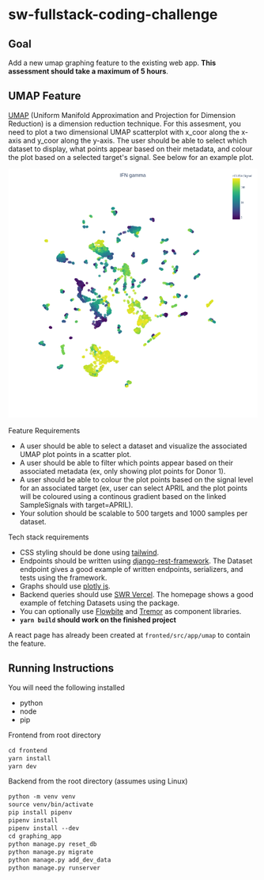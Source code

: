 # sw-fullstack-coding-challenge
## Goal
Add a new umap graphing feature to the existing web app. **This assessment should take a maximum of 5 hours**. 

## UMAP Feature
[UMAP](https://umap-learn.readthedocs.io/en/latest/) (Uniform Manifold Approximation and Projection for Dimension Reduction) is a dimension reduction technique. For this assesment, you need to plot a two dimensional UMAP scatterplot with x_coor along the x-axis and y_coor along the y-axis. The user should be able to select which dataset to display, what points appear based on their metadata, and colour the plot based on a selected target's signal. See below for an example plot. 

![Example UMAP](./Example%20UMAP.png)

Feature Requirements
- A user should be able to select a dataset and visualize the associated UMAP plot points in a scatter plot. 
- A user should be able to filter which points appear based on their associated metadata (ex, only showing plot points for Donor 1).
- A user should be able to colour the plot points based on the signal level for an associated target (ex, user can select APRIL and the plot points will be coloured using a continous gradient based on the linked SampleSignals with target=APRIL). 
- Your solution should be scalable to 500 targets and 1000 samples per dataset.

Tech stack requirements
- CSS styling should be done using [tailwind](https://tailwindcss.com/). 
- Endpoints should be written using [django-rest-framework](https://www.django-rest-framework.org/). The Dataset endpoint gives a good example of written endpoints, serializers, and tests using the framework.
- Graphs should use [plotly js](https://plotly.com/javascript/react/).
- Backend queries should use [SWR Vercel](https://swr.vercel.app/). The homepage shows a good example of fetching Datasets using the package. 
- You can optionally use [Flowbite](https://flowbite-react.com/) and [Tremor](https://www.tremor.so/) as component libraries.
- **`yarn build` should work on the finished project**

A react page has already been created at `fronted/src/app/umap` to contain the feature. 

## Running Instructions
You will need the following installed
- python
- node
- pip

Frontend from root directory
```
cd frontend
yarn install
yarn dev
```
Backend from the root directory (assumes using Linux)
```
python -m venv venv
source venv/bin/activate
pip install pipenv
pipenv install
pipenv install --dev
cd graphing_app
python manage.py reset_db
python manage.py migrate
python manage.py add_dev_data
python manage.py runserver
```
